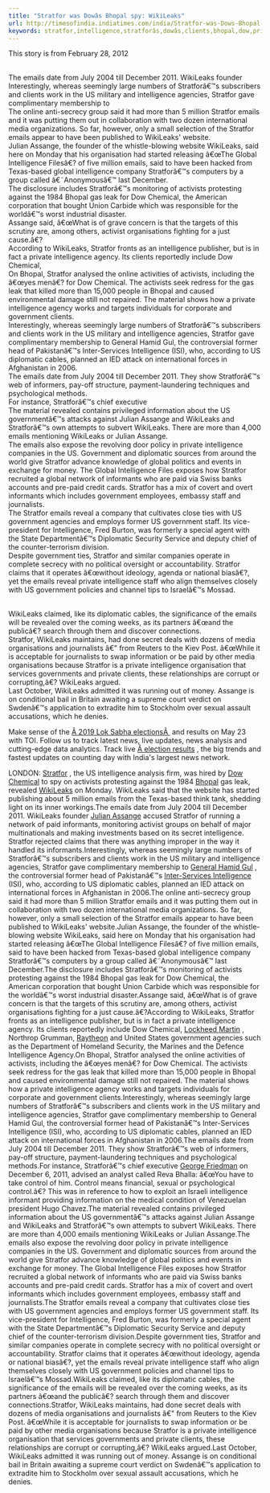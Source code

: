 ```yaml
---
title: "Stratfor was Dowâs Bhopal spy: WikiLeaks"
url: http://timesofindia.indiatimes.com/india/Stratfor-was-Dows-Bhopal-spy-WikiLeaks/articleshow/12062587.cms
keywords: stratfor,intelligence,stratforâs,dowâs,clients,bhopal,dow,private,global,wikileaks,spy,emails,diplomatic
---
```

This story is from February 28, 2012

\
The emails date from July 2004 till December 2011. WikiLeaks founder \
Interestingly, whereas seemingly large numbers of Stratforâ€™s subscribers and clients work in the US military and intelligence agencies, Stratfor gave complimentary membership to \
The online anti-secrecy group said it had more than 5 million Stratfor emails and it was putting them out in collaboration with two dozen international media organizations. So far, however, only a small selection of the Stratfor emails appear to have been published to WikiLeaks\' website.\
Julian Assange, the founder of the whistle-blowing website WikiLeaks, said here on Monday that his organisation had started releasing â€œThe Global Intelligence Filesâ€? of five million emails, said to have been hacked from Texas-based global intelligence company Stratforâ€™s computers by a group called â€˜Anonymousâ€™ last December.\
The disclosure includes Stratforâ€™s monitoring of activists protesting against the 1984 Bhopal gas leak for Dow Chemical, the American corporation that bought Union Carbide which was responsible for the worldâ€™s worst industrial disaster.\
Assange said, â€œWhat is of grave concern is that the targets of this scrutiny are, among others, activist organisations fighting for a just cause.â€?\
According to WikiLeaks, Stratfor fronts as an intelligence publisher, but is in fact a private intelligence agency. Its clients reportedly include Dow Chemical, \
On Bhopal, Stratfor analysed the online activities of activists, including the â€œyes menâ€? for Dow Chemical. The activists seek redress for the gas leak that killed more than 15,000 people in Bhopal and caused environmental damage still not repaired. The material shows how a private intelligence agency works and targets individuals for corporate and government clients.\
Interestingly, whereas seemingly large numbers of Stratforâ€™s subscribers and clients work in the US military and intelligence agencies, Stratfor gave complimentary membership to General Hamid Gul, the controversial former head of Pakistanâ€™s Inter-Services Intelligence (ISI), who, according to US diplomatic cables, planned an IED attack on international forces in Afghanistan in 2006.\
The emails date from July 2004 till December 2011. They show Stratforâ€™s web of informers, pay-off structure, payment-laundering techniques and psychological methods.\
For instance, Stratforâ€™s chief executive \
The material revealed contains privileged information about the US governmentâ€™s attacks against Julian Assange and WikiLeaks and Stratforâ€™s own attempts to subvert WikiLeaks. There are more than 4,000 emails mentioning WikiLeaks or Julian Assange.\
The emails also expose the revolving door policy in private intelligence companies in the US. Government and diplomatic sources from around the world give Stratfor advance knowledge of global politics and events in exchange for money. The Global Intelligence Files exposes how Stratfor recruited a global network of informants who are paid via Swiss banks accounts and pre-paid credit cards. Stratfor has a mix of covert and overt informants which includes government employees, embassy staff and journalists.\
The Stratfor emails reveal a company that cultivates close ties with US government agencies and employs former US government staff. Its vice-president for Intelligence, Fred Burton, was formerly a special agent with the State Departmentâ€™s Diplomatic Security Service and deputy chief of the counter-terrorism division.\
Despite government ties, Stratfor and similar companies operate in complete secrecy with no political oversight or accountability. Stratfor claims that it operates â€œwithout ideology, agenda or national biasâ€?, yet the emails reveal private intelligence staff who align themselves closely with US government policies and channel tips to Israelâ€™s Mossad.

\
WikiLeaks claimed, like its diplomatic cables, the significance of the emails will be revealed over the coming weeks, as its partners â€œand the publicâ€? search through them and discover connections.\
Stratfor, WikiLeaks maintains, had done secret deals with dozens of media organisations and journalists â€" from Reuters to the Kiev Post. â€œWhile it is acceptable for journalists to swap information or be paid by other media organisations because Stratfor is a private intelligence organisation that services governments and private clients, these relationships are corrupt or corrupting,â€? WikiLeaks argued.\
Last October, WikiLeaks admitted it was running out of money. Assange is on conditional bail in Britain awaiting a supreme court verdict on Swdenâ€™s application to extradite him to Stockholm over sexual assault accusations, which he denies.

Make sense of the [Â 2019 Lok Sabha electionsÂ ](https://timesofindia.indiatimes.com/elections) and results on May 23 with TOI. Follow us to track latest news, live updates, news analysis and cutting-edge data analytics. Track live [Â election results](https://timesofindia.indiatimes.com/elections/results) , the big trends and fastest updates on counting day with India\'s largest news network.

LONDON: [Stratfor](https://timesofindia.indiatimes.com/topic/Stratfor) , the US intelligence analysis firm, was hired by [Dow Chemical](http://timesofindia.indiatimes.com/topic/Dow-Chemical) to spy on activists protesting against the 1984 [Bhopal](http://timesofindia.indiatimes.com/topic/Bhopal) gas leak, revealed [WikiLeaks](http://timesofindia.indiatimes.com/topic/wikileaks) on Monday. WikiLeaks said that the website has started publishing about 5 million emails from the Texas-based think tank, shedding light on its inner workings.The emails date from July 2004 till December 2011. WikiLeaks founder [Julian Assange](http://timesofindia.indiatimes.com/topic/Julian-Assange) accused Stratfor of running a network of paid informants, monitoring activist groups on behalf of major multinationals and making investments based on its secret intelligence. Stratfor rejected claims that there was anything improper in the way it handled its informants.Interestingly, whereas seemingly large numbers of Stratforâ€™s subscribers and clients work in the US military and intelligence agencies, Stratfor gave complimentary membership to [General Hamid Gul](https://timesofindia.indiatimes.com/topic/General-Hamid-Gul) , the controversial former head of Pakistanâ€™s [Inter-Services Intelligence](http://timesofindia.indiatimes.com/topic/Inter-Services-Intelligence) (ISI), who, according to US diplomatic cables, planned an IED attack on international forces in Afghanistan in 2006.The online anti-secrecy group said it had more than 5 million Stratfor emails and it was putting them out in collaboration with two dozen international media organizations. So far, however, only a small selection of the Stratfor emails appear to have been published to WikiLeaks\' website.Julian Assange, the founder of the whistle-blowing website WikiLeaks, said here on Monday that his organisation had started releasing â€œThe Global Intelligence Filesâ€? of five million emails, said to have been hacked from Texas-based global intelligence company Stratforâ€™s computers by a group called â€˜Anonymousâ€™ last December.The disclosure includes Stratforâ€™s monitoring of activists protesting against the 1984 Bhopal gas leak for Dow Chemical, the American corporation that bought Union Carbide which was responsible for the worldâ€™s worst industrial disaster.Assange said, â€œWhat is of grave concern is that the targets of this scrutiny are, among others, activist organisations fighting for a just cause.â€?According to WikiLeaks, Stratfor fronts as an intelligence publisher, but is in fact a private intelligence agency. Its clients reportedly include Dow Chemical, [Lockheed Martin](http://timesofindia.indiatimes.com/topic/Lockheed-Martin) , Northrop Grumman, [Raytheon](http://timesofindia.indiatimes.com/topic/Raytheon) and United States government agencies such as the Department of Homeland Security, the Marines and the Defence Intelligence Agency.On Bhopal, Stratfor analysed the online activities of activists, including the â€œyes menâ€? for Dow Chemical. The activists seek redress for the gas leak that killed more than 15,000 people in Bhopal and caused environmental damage still not repaired. The material shows how a private intelligence agency works and targets individuals for corporate and government clients.Interestingly, whereas seemingly large numbers of Stratforâ€™s subscribers and clients work in the US military and intelligence agencies, Stratfor gave complimentary membership to General Hamid Gul, the controversial former head of Pakistanâ€™s Inter-Services Intelligence (ISI), who, according to US diplomatic cables, planned an IED attack on international forces in Afghanistan in 2006.The emails date from July 2004 till December 2011. They show Stratforâ€™s web of informers, pay-off structure, payment-laundering techniques and psychological methods.For instance, Stratforâ€™s chief executive [George Friedman](http://timesofindia.indiatimes.com/topic/George-Friedman) on December 6, 2011, advised an analyst called Reva Bhalla: â€œYou have to take control of him. Control means financial, sexual or psychological control.â€? This was in reference to how to exploit an Israeli intelligence informant providing information on the medical condition of Venezuelan president Hugo Chavez.The material revealed contains privileged information about the US governmentâ€™s attacks against Julian Assange and WikiLeaks and Stratforâ€™s own attempts to subvert WikiLeaks. There are more than 4,000 emails mentioning WikiLeaks or Julian Assange.The emails also expose the revolving door policy in private intelligence companies in the US. Government and diplomatic sources from around the world give Stratfor advance knowledge of global politics and events in exchange for money. The Global Intelligence Files exposes how Stratfor recruited a global network of informants who are paid via Swiss banks accounts and pre-paid credit cards. Stratfor has a mix of covert and overt informants which includes government employees, embassy staff and journalists.The Stratfor emails reveal a company that cultivates close ties with US government agencies and employs former US government staff. Its vice-president for Intelligence, Fred Burton, was formerly a special agent with the State Departmentâ€™s Diplomatic Security Service and deputy chief of the counter-terrorism division.Despite government ties, Stratfor and similar companies operate in complete secrecy with no political oversight or accountability. Stratfor claims that it operates â€œwithout ideology, agenda or national biasâ€?, yet the emails reveal private intelligence staff who align themselves closely with US government policies and channel tips to Israelâ€™s Mossad.WikiLeaks claimed, like its diplomatic cables, the significance of the emails will be revealed over the coming weeks, as its partners â€œand the publicâ€? search through them and discover connections.Stratfor, WikiLeaks maintains, had done secret deals with dozens of media organisations and journalists â€" from Reuters to the Kiev Post. â€œWhile it is acceptable for journalists to swap information or be paid by other media organisations because Stratfor is a private intelligence organisation that services governments and private clients, these relationships are corrupt or corrupting,â€? WikiLeaks argued.Last October, WikiLeaks admitted it was running out of money. Assange is on conditional bail in Britain awaiting a supreme court verdict on Swdenâ€™s application to extradite him to Stockholm over sexual assault accusations, which he denies.
